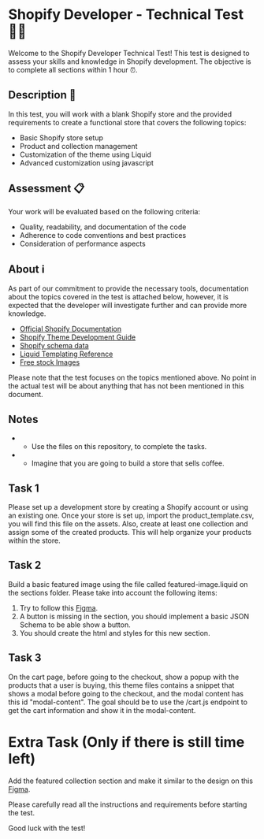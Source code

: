 # Shopify Developer - Technical Test 👨‍💻

Welcome to the Shopify Developer Technical Test! This test is designed to assess your skills and knowledge in Shopify development. The objective is to complete all sections within 1 hour ⏰.

## Description 📝
In this test, you will work with a blank Shopify store and the provided requirements to create a functional store that covers the following topics:

- Basic Shopify store setup
- Product and collection management
- Customization of the theme using Liquid
- Advanced customization using javascript

## Assessment 📋
Your work will be evaluated based on the following criteria:

- Quality, readability, and documentation of the code
- Adherence to code conventions and best practices
- Consideration of performance aspects

## About ℹ️
As part of our commitment to provide the necessary tools, documentation about the topics covered in the test is attached below, however, it is expected that the developer will investigate further and can provide more knowledge.

- [Official Shopify Documentation](https://help.shopify.com/)
- [Shopify Theme Development Guide](https://shopify.dev/docs/themes)
- [Shopify schema data](https://shopify.dev/docs/themes/architecture/config/settings-data-json)
- [Liquid Templating Reference](https://shopify.dev/docs/themes/liquid/reference)
- [Free stock Images](https://burst.shopify.com/)

Please note that the test focuses on the topics mentioned above. No point in the actual test will be about anything that has not been mentioned in this document.


## Notes
- * Use the files on this repository, to complete the tasks.
- * Imagine that you are going to build a store that sells coffee.

## Task 1
Please set up a development store by creating a Shopify account or using an existing one. Once your store is set up, import the product_template.csv, you will find this file on the assets. Also, create at least one collection and assign some of the created products. This will help organize your products within the store.

## Task 2
Build a basic featured image using the file called featured-image.liquid on the sections folder.
Please take into account the following items:
1. Try to follow this [Figma](https://www.figma.com/file/b2oGIEYWNld78JaMSVpgLI/Shopify-Dev-Technical-Test?type=design&node-id=0%3A1&mode=design&t=ZSbknG6dI9b596C3-1).
1. A button is missing in the section, you should implement a basic JSON Schema to be able show a button.
2. You should create the html and styles for this new section.

## Task 3
On the cart page, before going to the checkout, show a popup with the products that a user is buying, this theme files
contains a snippet that shows a modal before going to the checkout, and the modal content has this id "modal-content".
The goal should be to use the /cart.js endpoint to get the cart information and show it in the modal-content.

# Extra Task (Only if there is still time left)
Add the featured collection section and make it similar to the design on this [Figma](https://www.figma.com/file/b2oGIEYWNld78JaMSVpgLI/Shopify-Dev-Technical-Test?type=design&node-id=0%3A1&mode=design&t=ZSbknG6dI9b596C3-1).

Please carefully read all the instructions and requirements before starting the test.

Good luck with the test!